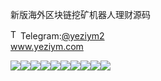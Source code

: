 新版海外区块链挖矿机器人理财源码<p dir="auto"><a target="_blank" rel="noopener noreferrer nofollow" href="https://camo.githubusercontent.com/d614d90677fbc2e34c7c62ebc68c82379d87a57c4beaf05af65fec7ba6b72e36/68747470733a2f2f63646e2d69636f6e732d706e672e666c617469636f6e2e636f6d2f3531322f323131312f323131313634362e706e67"><img src="https://camo.githubusercontent.com/d614d90677fbc2e34c7c62ebc68c82379d87a57c4beaf05af65fec7ba6b72e36/68747470733a2f2f63646e2d69636f6e732d706e672e666c617469636f6e2e636f6d2f3531322f323131312f323131313634362e706e67" alt="Telegram Icon" style="width: 16px; max-width: 100%;" data-canonical-src="https://cdn-icons-png.flaticon.com/512/2111/2111646.png"></a>Telegram:<a href="https://t.me/yeziym2" rel="nofollow">@yeziym2</a><br><a href="https://www.yeziym.com/">www.yeziym.com</a></p><img src="https://github.com/yeziym/EJMGkJijDm/blob/main/HObG3.png"><img src="https://github.com/yeziym/EJMGkJijDm/blob/main/4q9c7.png"><img src="https://github.com/yeziym/EJMGkJijDm/blob/main/DsXAx.png"><img src="https://github.com/yeziym/EJMGkJijDm/blob/main/HgHNr.png"><img src="https://github.com/yeziym/EJMGkJijDm/blob/main/orR5S.png"><img src="https://github.com/yeziym/EJMGkJijDm/blob/main/TcJxH.png"><img src="https://github.com/yeziym/EJMGkJijDm/blob/main/vPHcE.png"><img src="https://github.com/yeziym/EJMGkJijDm/blob/main/MOya8.png"><img src="https://github.com/yeziym/EJMGkJijDm/blob/main/q8b7Y.png"><img src="https://github.com/yeziym/EJMGkJijDm/blob/main/yDYhT.png">